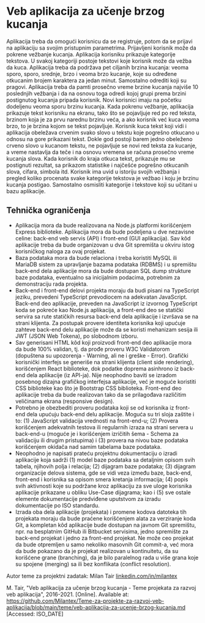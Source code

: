 # Veb aplikacija za učenje brzog kucanja

Aplikacija treba da omogući korisnicu da se registruje, potom da se prijavi na aplikaciju sa svojim pristupnim parametrima. Prijavljeni korisnik može da pokrene vežbanje kucanja. Aplikacija korisniku prikazuje kategorije tekstova. U svakoj kategoriji postoje tekstovi koje korisnik može da vežba da kuca. Aplikacija treba da podržava pet ciljanih brzina kucanja: veoma sporo, sporo, srednje, brzo i veoma brzo kucanje, koje su određene otkucanim brojem karaktera za jedan minut. Samostalno odrediti koji su pragovi. Aplikacija treba da pamti prosečno vreme brzine kucanja najviše 10 poslednjih vežbanja i da na osnovu toga odredi kojoj grupi prema brzini postignutog kucanja pripada korisnik. Novi korisnici imaju na početku dodeljenu veoma sporu brzinu kucanja. Kada pokrenu vežbanje, aplikacija prikazuje tekst korisniku na ekranu, tako što se pojavljuje red po red teksta, brzinom koja je za prvu narednu brzinu veća, a ako korisnik već kuca veoma brzo, to je brzina kojom se tekst pojavljuje. Korisnik kuca tekst koji vidi i aplikacija obeležava crvenim svako slovo u tekstu koje pogrešno otkucano u odnosu na gore prikazani tekst. Dokle god postoji barem jedno obeleženo crveno slovo u kucanom tekstu, ne pojavljuje se novi red teksta za kucanje, a vreme nastavlja da teče i na osnovu vremena se računa prosečno vreme kucanja slova. Kada korisnik do kraja otkuca tekst, prikazuje mu se postignuti rezultat, sa prikazom statistike i najčešće pogrešno otkucanih slova, cifara, simbola itd. Korisnik ima uvid u istoriju svojih vežbanja i pregled koliko procenata svake kategorije tekstova je vežbao i koju je brzinu kucanja postigao. Samostalno osmisliti kategorije i tekstove koji su učitani u bazu aplikacije.

## Tehnička ograničenja

- Aplikacija mora da bude realizovana na Node.js platformi korišćenjem Express biblioteke. Aplikacija mora da bude podeljena u dve nezavisne celine: back-end veb servis (API) i front-end (GUI aplikacija). Sav kôd aplikacije treba da bude organizovan u dva Git spremišta u okviru istog korisničkog naloga za ovaj projekat.
- Baza podataka mora da bude relaciona i treba koristiti MySQL ili MariaDB sistem za upravljanje bazama podataka (RDBMS) i u spremištu back-end dela aplikacije mora da bude dostupan SQL dump strukture baze podataka, eventualno sa inicijalnim podacima, potrebnim za demonstraciju rada projekta.
- Back-end i front-end delovi projekta moraju da budi pisani na TypeScript jeziku, prevedeni TypeScript prevodiocem na adekvatan JavaScript. Back-end deo aplikacije, preveden na JavaScript iz izvornog TypeScript koda se pokreće kao Node.js aplikacija, a front-end deo se statički servira sa rute statičkih resursa back-end dela aplikacije i izvršava se na strani klijenta. Za postupak provere identiteta korisnika koji upućuje zahteve back-end delu aplikacije može da se koristi mehanizam sesija ili JWT (JSON Web Tokena), po slobodnom izboru.
- Sav generisani HTML kôd koji proizvodi front-end deo aplikacije mora da bude 100% validan, tj. da prođe proveru W3C Validatorom (dopuštena su upozorenja - Warning, ali ne i greške - Error). Grafički korisnički interfejs se generiše na strani klijenta (client side rendering), korišćenjem React biblioteke, dok podatke doprema asinhrono iz back-end dela aplikacije (iz API-ja). Nije neophodno baviti se izradom posebnog dizajna grafičkog interfejsa aplikacije, već je moguće koristiti CSS biblioteke kao što je Bootstrap CSS biblioteka. Front-end deo aplikacije treba da bude realizovan tako da se prilagođava različitim veličinama ekrana (responsive design).
- Potrebno je obezbediti proveru podataka koji se od korisnika iz front-end dela upućuju back-end delu aplikacije. Moguća su tri sloja zaštite i to: (1) JavaScript validacija vrednosti na front-end-u; (2) Provera korišćenjem adekvatnih testova ili regularnih izraza na strani servera u back-end-u (moguće je i korišćenjem izričitih šema - Schema za validaciju ili drugim pristupima) i (3) provera na nivou baze podataka korišćenjem okidača nad samim tabelama baze podataka.
- Neophodno je napisati prateću projektnu dokumentaciju o izradi aplikacije koja sadrži (1) model baze podataka sa detaljnim opisom svih tabela, njihovih polja i relacija; (2) dijagram baze podataka; (3) dijagram organizacije delova sistema, gde se vidi veza između baze, back-end, front-end i korisnika sa opisom smera kretanja informacija; (4) popis svih aktivnosti koje su podržane kroz aplikaciju za sve uloge korisnika aplikacije prikazane u obliku Use-Case dijagrama; kao i (5) sve ostale elemente dokumentacije predviđene uputstvom za izradu dokumentacije po ISO standardu.
- Izrada oba dela aplikacije (projekata) i promene kodova datoteka tih projekata moraju da bude praćene korišćenjem alata za verziranje koda Git, a kompletan kôd aplikacije bude dostupan na javnom Git spremištu, npr. na besplatnim GitHub ili Bitbucket servisima, jedno spremište za back-end projekat i jedno za front-end projekat. Ne može ceo projekat da bude otpremljen u samo nekoliko masovnih Git commit-a, već mora da bude pokazano da je projekat realizovan u kontinuitetu, da su korišćene grane (branching), da je bilo paralelnog rada u više grana koje su spojene (merging) sa ili bez konflikata (conflict resolution).

Autor teme za projektni zadatak: Milan Tair [linkedin.com/in/milantex](https://linkedin.com/in/milantex)

M. Tair, "Veb aplikacija za učenje brzog kucanja - Teme projekata za razvoj veb aplikacija", 2016-2021. [Online]. Available at: https://github.com/Milantex/Teme-za-projekte-za-razvoj-veb-aplikacija/blob/main/teme/veb-aplikacija-za-ucenje-brzog-kucanja.md [Accessed: ISO_DATE]

